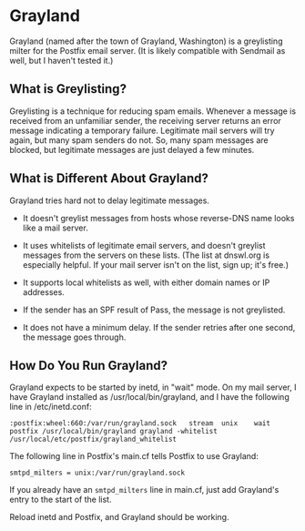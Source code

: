 # Grayland

Grayland (named after the town of Grayland, Washington) 
is a greylisting milter for the Postfix email server. 
(It is likely compatible with Sendmail as well, but I haven't tested it.)

## What is Greylisting?

Greylisting is a technique for reducing spam emails.
Whenever a message is received from an unfamiliar sender, 
the receiving server returns an error message indicating a temporary failure.
Legitimate mail servers will try again, but many spam senders do not.
So, many spam messages are blocked, but legitimate messages are just delayed a few minutes.

## What is Different About Grayland?

Grayland tries hard not to delay legitimate messages.

 - It doesn't greylist messages from hosts whose reverse-DNS name looks like a mail server.

 - It uses whitelists of legitimate email servers, and doesn't greylist messages from the servers on these lists.
   (The list at dnswl.org is especially helpful. If your mail server isn't on the list, sign up; it's free.)

 - It supports local whitelists as well, with either domain names or IP addresses.

 - If the sender has an SPF result of Pass, the message is not greylisted.

 - It does not have a minimum delay. If the sender retries after one second, the message goes through.

## How Do You Run Grayland?

Grayland expects to be started by inetd, in "wait" mode. 
On my mail server, I have Grayland installed as /usr/local/bin/grayland,
and I have the following line in /etc/inetd.conf:

    :postfix:wheel:660:/var/run/grayland.sock	stream	unix	wait	postfix	/usr/local/bin/grayland	grayland -whitelist /usr/local/etc/postfix/grayland_whitelist

The following line in Postfix's main.cf tells Postfix to use Grayland:

    smtpd_milters = unix:/var/run/grayland.sock

If you already have an `smtpd_milters` line in main.cf, just add Grayland's entry to the start of the list.

Reload inetd and Postfix, and Grayland should be working. 
